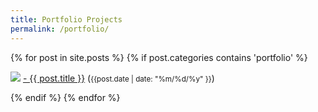 ```yaml
---
title: Portfolio Projects
permalink: /portfolio/
---
```

<div class="row">

  {% for post in site.posts %}
    {% if post.categories contains 'portfolio' %}
    <div class="list-item">
    <p class="list-post-title">
        <img src="{% post.featured_img %}" />
        <a href="{{ site.baseurl }}{{ post.url }}">- {{ post.title }}</a> (<small>{{post.date | date: "%m/%d/%y" }}</small>)
        </p>
    </div>
    {% endif %}
  {% endfor %}
</div>

